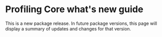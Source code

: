 # Profiling Core what's new guide

This is a new package release. In future package versions, this page will display a summary of updates and changes for that version.
